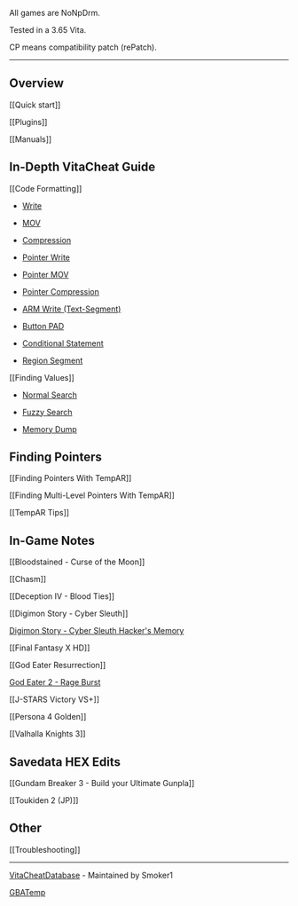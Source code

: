 All games are NoNpDrm.

Tested in a 3.65 Vita.

CP means compatibility patch (rePatch).

***	

## Overview ##

[[Quick start]]

[[Plugins]]

[[Manuals]]

## In-Depth VitaCheat Guide ##

[[Code Formatting]]

   * [Write](https://github.com/roahnosh/vitacheat/wiki/Code-Formatting--Write)

   * [MOV](https://github.com/roahnosh/vitacheat/wiki/Code-Formatting--MOV)

   * [Compression](https://github.com/roahnosh/vitacheat/wiki/Code-Formatting--Compression)

   * [Pointer Write](https://github.com/roahnosh/vitacheat/wiki/Code-Formatting--Pointer-Write)

   * [Pointer MOV](https://github.com/roahnosh/vitacheat/wiki/Code-Formatting--Pointer-MOV)

   * [Pointer Compression](https://github.com/roahnosh/vitacheat/wiki/Code-Formatting--Pointer-Compression)

   * [ARM Write (Text-Segment)](https://github.com/roahnosh/vitacheat/wiki/Code-Formatting--ARM-Write-(Text-Segment))

   * [Button PAD](https://github.com/roahnosh/vitacheat/wiki/Code-Formatting--Button-PAD)

   * [Conditional Statement](https://github.com/roahnosh/vitacheat/wiki/Code-Formatting--Conditional-Statement)

   * [Region Segment](https://github.com/roahnosh/vitacheat/wiki/Code-Formatting--Region-Segment)

[[Finding Values]]

   *  [Normal Search](https://github.com/roahnosh/vitacheat/wiki/Finding-Values--Normal-Search)

   *  [Fuzzy Search](https://github.com/roahnosh/vitacheat/wiki/Finding-Values--Fuzzy-Search)

   *  [Memory Dump](https://github.com/roahnosh/vitacheat/wiki/Finding-Values--Memory-Dump)

## Finding Pointers ##

[[Finding Pointers With TempAR]]

[[Finding Multi-Level Pointers With TempAR]]

[[TempAR Tips]]

## In-Game Notes ##

[[Bloodstained - Curse of the Moon]]

[[Chasm]]

[[Deception IV - Blood Ties]]

[[Digimon Story - Cyber Sleuth]]

[Digimon Story - Cyber Sleuth Hacker's Memory](https://github.com/roahnosh/vitacheat/wiki/Digimon-Story---Cyber-Sleuth#digimon-story-cyber-sleuth---hackers-memory)

[[Final Fantasy X HD]]

[[God Eater Resurrection]]

[God Eater 2 - Rage Burst](https://github.com/roahnosh/vitacheat/wiki/God-Eater-Resurrection#god-eater-2---rage-burst)

[[J-STARS Victory VS+]]

[[Persona 4 Golden]]

[[Valhalla Knights 3]]

## Savedata HEX Edits ##

[[Gundam Breaker 3 - Build your Ultimate Gunpla]]

[[Toukiden 2 (JP)]]

## Other ##

[[Troubleshooting]]

***	

[VitaCheatDatabase](https://github.com/ShumnoT/VitaCheatDatabase) - Maintained by Smoker1

[GBATemp](https://gbatemp.net/threads/vitacheat-finalcheat-database.485343/)
